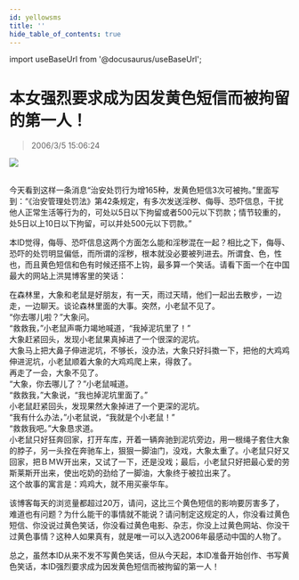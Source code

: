 ```yaml
---
id: yellowsms
title: ''
hide_table_of_contents: true
---
```


import useBaseUrl from '@docusaurus/useBaseUrl';

# 本女强烈要求成为因发黄色短信而被拘留的第一人！

> 2006/3/5 15:06:24

<div style={{textAlign: 'center'}}>
<img src={useBaseUrl('/img/essays/yellowsms/1.jpeg')} /><br/><br/>
</div>

今天看到这样一条消息“治安处罚行为增165种，发黄色短信3次可被拘。”里面写到：“《治安管理处罚法》第42条规定，有多次发送淫秽、侮辱、恐吓信息，干扰他人正常生活等行为的，可处以5日以下拘留或者500元以下罚款；情节较重的，处5日以上10日以下拘留，可以并处500元以下罚款。”
 
本ID觉得，侮辱、恐吓信息这两个方面怎么能和淫秽混在一起？相比之下，侮辱、恐吓的处罚明显偏低，而所谓的淫秽，根本就没必要被列进去。所谓食、色，性也，而且黄色短信和色有时候还搭不上钩，最多算一个笑话。请看下面一个在中国最大的网站上洪晃博客里的笑话：

在森林里，大象和老鼠是好朋友，有一天，雨过天晴，他们一起出去散步，一边走，一边聊天。谈论森林里面的大事。突然，小老鼠不见了。<br/>
“你去哪儿啦？”大象问。<br/>
“救救我，”小老鼠声嘶力竭地喊道，“我掉泥坑里了！”<br/>
大象赶紧回头，发现小老鼠果真掉进了一个很深的泥坑。<br/>
大象马上把大鼻子伸进泥坑，不够长，没办法，大象只好抖擞一下，把他的大鸡鸡伸进泥坑，小老鼠顺着大象的大鸡鸡爬上来，得救了。<br/>
再走了一会，大象不见了。<br/>
“大象，你去哪儿了？”小老鼠喊道。<br/>
“救救我，”大象说，“我也掉泥坑里面了。”<br/>
小老鼠赶紧回头，发现果然大象掉进了一个更深的泥坑。<br/>
“我有什么办法，”小老鼠说，“我就是个小老鼠！”<br/>
“救救我吧。”大象恳求道。<br/>
小老鼠只好狂奔回家，打开车库，开着一辆奔驰到泥坑旁边，用一根绳子套住大象的脖子，另一头拴在奔驰车上，狠狠一脚油门，没戏，大象太重了。小老鼠只好又回家，把ＢＭＷ开出来，又试了一下，还是没戏；最后，小老鼠只好把最心爱的劳斯莱斯开出来，使出吃奶的劲给了一脚油，大象终于被拉出来了。<br/>
这个故事的寓言是：鸡鸡大，就不用买豪华车。
 
该博客每天的浏览量都超过20万，请问，这比三个黄色短信的影响要厉害多了，难道也有问题？为什么能干的事情就不能说？请问制定这规定的人，你没看过黄色短信、你没说过黄色笑话，你没看过黄色电影、杂志，你没上过黄色网站、你没干过黄色事情？这种人如果真有，就是唯一可以入选2006年最感动中国的人物了。
 
总之，虽然本ID从来不发不写黄色笑话，但从今天起，本ID准备开始创作、书写黄色笑话，本ID强烈要求成为因发黄色短信而被拘留的第一人！